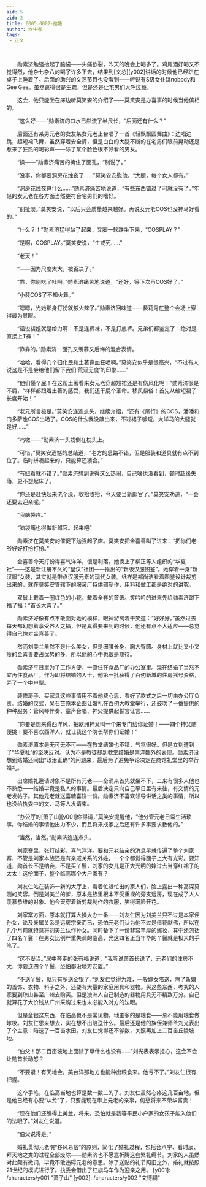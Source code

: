 ```yaml
---
aid: 5
zid: 2
title: 0005.0002-结婚
author: 吹牛者
tags: 
 - 正文

---
```




　　勋素济勉强抬起了脑袋——头痛欲裂，昨天的晚会上喝多了。鸡尾酒好喝又不觉得烈，他杂七杂八的喝了许多下去，结果到[文总][y002]讲话的时候他已经趴在桌子上睡着了。后面的助兴的文艺节目也没看到——听说有S级女仆跳nobody和Gee Gee。虽然跳得很是生疏，但是还是让宅男们大呼过瘾。

　　这会，他只能坐在床边听莫笑安的介绍了——莫笑安是办喜事的时候当他傧相的。

　　“这么好——”勋素济的口水已然流了半尺长，“后面还有什么？”

　　后面还有某男元老的女友某女元老上台唱了一首《轻飘飘圆舞曲》：边唱边跳，超短裙飞舞，虽然穿着安全裤，但是白白的大腿不断的在宅男们眼前晃动还是惹来了狂热的喝彩声——除了某个脸色很不好看的男友。

　　“操——”勋素济痛苦的掩住了面孔，“别说了。”

　　“没事，你都要洞房花烛夜了……”莫笑安安慰他，“大腿，每个女人都有。”

　　“洞房花烛夜算什么……”勋素济痛苦地说道，“有些东西错过了可就没有了。”年轻的女元老在各方面当然更符合宅男们的嗜好。

　　“别扯淡。”莫笑安说，“以后只会质量越来越好。再说女元老COS也没神马好看的。”

　　“什么？！”勋素济猛得站了起来，又脚一软跌坐下来，“COSPLAY？”

　　“是啊，COSPLAY。”莫笑安说，“生或死……”

　　“老天！”

　　“——因为尺度太大，被否决了。”

　　“靠，你别吃了吐啊。”勋素济痛苦地说道，“还好，等下次再COS好了。”

　　“小裴COS了不知火舞。”

　　“嗯嗯，光她那身打扮就够火辣了。”勋素济回味道——裴莉秀在整个会场上穿得最为显眼。

　　“话说裴姐就是给力啊：不是连裤袜，不是打底裤。兄弟们都鉴定了：绝对是直接上T裤！”

　　“靠靠的。”勋素济一面孔又羡慕又后悔的混合表情。

　　“哈哈，看得几个归化民和土著鼻血狂喷啊。”莫笑安似乎是很高兴，“不过有人说这是不是会给他们留下我们‘荒淫无度’的印象……”

　　“他们懂个屁！在这帮土著看来女元老穿超短裙还是有伤风化呢！”勋素济很是不屑，“样样都跟着土著的感受，我们还干屁个革命。移风易俗！首先从缩短裙子长度开始！”

　　“老兄所言极是。”莫笑安连连点头，继续介绍，“还有《尾行》的COS，潘潘和门多萨也COS出场了。COS的什么我没敲出来，不过裙子够短，大洋马的大腿就是好……”

　　“呜嗷——”勋素济一头栽倒在枕头上。

　　“可惜，”莫笑安遗憾的总结道，“老方的思路不错，但是服装和道具就有点不到位了。临时拼凑起来的，只能算还凑合。”

　　“有妞看就不错了。”勋素济想到说得这么热闹，自己啥也没看到，顿时超级失落，更不想起床了。

　　“你还是赶快起来洗个澡，收拾收拾，今天要当新郎官了。”莫笑安劝道，“一会还要去迎亲呢。”

　　“我脑袋疼。”

　　“脑袋痛也得做新郎官。起来吧”

　　勋素济在莫笑安的催促下勉强起了床。莫笑安把金喜善叫了进来：“把你们老爷好好打扮打扮。”

　　金喜善今天打扮得喜气洋洋，很是利落。她换上了柳正等人组织的“华夏社”——这是新注册不久的“皇汉”社团——推出的“新版汉服图鉴”。她穿着一身“新汉服”女装，其实就是带点汉服元素的现代女装。纸样是郑尚洁看着图鉴设计裁剪出来的，就在莫笑安管辖下的服装厂特供部制作，用料和做工都是绝对的讲究。

　　双鬟上戴着一圈红色的小花，戴着全套的首饰。笑吟吟的进来先给勋素济蹲下福了福：“首长大喜了。”

　　勋素济好像有点不敢面对她的模样，眼神游离着干笑道：“好好好。”虽然过去每天都幻想着享受齐人之福，但是真得要来到的时候，他还有点不大适应——总觉得自己愧对金喜善了。

　　然而刘美兰虽然不是什么美女，但是细腰长身，胸大臀圆。身材上就比又小又瘦的金喜善要占优势的多。所以他的心中也很是期待。

　　勋素济平日里为了工作方便，一直住在食品厂的办公室里。现在结婚了当然不宜再住食品厂。作为即将结婚的人士，他第一批获得了百仞新城的住房摇号资格，弄了一个中户型。

　　装修房子、买家具这些事情用不着他费心思，看好了款式之后一切由办公厅负责。结婚的仪式，吴石芒原本企图让婚礼在百仞大教堂举行，还鼓吹了一番提供的种种服务：管风琴伴奏、童声合唱、神父提供起誓言证言……

　　“你要是想来得西洋风，把欧洲神父叫一个来专门给你证婚！——四个神父随便挑！要不喜欢西洋人，就让我这个院长帮你们证婚！”

　　勋素济原本是无可无不可——在教堂结婚也不错，气氛很好。但是立刻遭到了“华夏社”的坚决反对。认为不是教徒却到教堂结婚是崇洋媚外的表现。勋素济没想到结婚还闹出“政治正确”的问题来，最后为了避免争论决定在商馆礼堂里的举行婚礼。

　　出席婚礼邀请对象不是所有元老——全涌来首先就坐不下，二来有很多人他也不熟悉——结婚毕竟是私人的事情。最后决定只向自己平日里有来往，有交情的元老发帖子。其他元老就送喜糖喜饼一份。勋素济不喜欢领导讲话之类的事情，所以也没给执委中的文、马等人发请柬。

　　“办公厅的[萧子山][y001]你得请，”莫笑安提醒他，“他分管元老日常生活琐事。你结婚的事情他出力不少，而且将来成家之后还有许多事要求教他的。”

　　“当然，当然。”勋素济连连点头。

　　刘家寨里，张灯结彩，喜气洋洋。要和元老结亲的消息早就传遍了整个刘家寨，不管是刘家本族还是有亲戚关系的外姓，一个个都觉得面子上大有光彩。要知道，勋首长不是纳妾，不是买丫鬟，刘家的女儿是正大光明的嫁过去当穿红裙子的太太！这份面子，整个临高哪个大户家有？

　　刘友仁站在装饰一新的大厅上，看着忙进忙出的家人们，脸上露出一种高深莫测的笑容。倒是刘美兰的爹，原本是族里根本不受重视的旁支远房，现在成了人人羡慕恭维的对象。他今天穿着新剪裁制作的衣服，笑得满脸开花。

　　刘家寨方面，原本就打算大操大办一番——刘友仁因为刘美兰只不过是本家侄孙女，论及亲属关系是远房宗亲而已，恐怕元老们认为他不过是借花献佛，所以在几个月前就特意将刘美兰认作孙女。同时备下了一份非常丰厚的嫁妆，其中还包括了四名丫鬟：在男女比例严重失调的临高，光这四名正当年华的丫鬟就是极大的手笔了。

　　“这不妥当。”居中奔走的张有福说道，“我听说萧首长说了，元老们的住房不大，你要送四个丫鬟，恐怕都没地方安置。”

　　“不送丫鬟，就只有多送金银了。”刘友仁觉得为难，一般嫁女陪送，除了新娘的首饰、衣物、料子之外，还要有大量的家庭用具和器物。买这些东西，考究的人家要到琼山甚至广州去购买。但是澳洲人自己制造的器物用具无不精致万分。自己就算花了大价钱从广州采购过来也未必能入对方的法眼。

　　但是金银这东西，在临高也不是常见物，地主多的是粮食——总不能用粮食做嫁妆。刘友仁思来想去，实在想不出陪送什么。最后还是他的族侄兼师爷刘光表出了个主意：陪送了一百亩水田。刘友仁觉得还不够数，关照再加上二百亩丘陵坡地。

　　“伯父！那二百亩坡地上面除了草什么也没有……”刘光表表示担心，这会不会让勋首长动怒？

　　“不要紧！有天地会，美台洋那地方也能种出粮食来。他亏不了。”刘友仁很有把握。

　　这个手笔，在临高当地也算是数一数二的了。刘友仁虽然心疼这几百亩地，但是他已经有心要“从龙”了，只要能现在攀上元老的亲事，何愁将来不荣华富贵！

　　“现在他们还瞧得上美兰，将来，恐怕就是我等平民小户家的女孩子能入他们的法眼了。”刘友仁说道。

　　“伯父说得是。”

　　婚礼贯彻元老院“移风易俗”的原则，简化了婚礼过程，包括合八字、看时辰、拜天地之类的过程全部废除——勋素济也不愿意折腾这套繁礼缛节。刘家的人虽然对此颇有微词，毕竟不敢违碍元老的意思。除了送贴的礼节照旧之外，婚礼就按照21世纪的模式进行了。执委会借出了红旗马车作为迎亲之用。
[y001]: /characters/y001 "萧子山"
[y002]: /characters/y002 "文德嗣"


